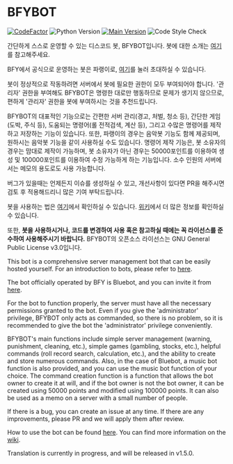 # BFYBOT
[![CodeFactor](https://www.codefactor.io/repository/github/bfy-pdct/bfybot/badge/multilang)](https://www.codefactor.io/repository/github/bfy-pdct/bfybot/overview/multilang) ![Python Version](https://img.shields.io/badge/Python-3.8-yellowgreen.svg) [![Main Version](https://img.shields.io/badge/Version-v1.5.0-brightgreen.svg)](https://github.com/BFY-PDCT/BFYBOT/wiki/Patchnote) ![Code Style Check](https://github.com/BFY-PDCT/BFYBOT/workflows/Code%20Style%20Check/badge.svg)

간단하게 스스로 운영할 수 있는 디스코드 봇, BFYBOT입니다. 봇에 대한 소개는 [여기](https://www.bfy.kr/bluebot)를 참고해주세요.

BFY에서 공식으로 운영하는 봇은 파랭이로, [여기](https://discord.com/api/oauth2/authorize?client_id=738684108674433065&permissions=8&scope=bot)를 눌러 초대하실 수 있습니다.

봇이 정상적으로 작동하려면 서버에서 봇에 필요한 권한이 모두 부여되어야 합니다. '관리자' 권한을 부여해도 BFYBOT은 명령한 대로만 행동하므로 문제가 생기지 않으므로, 편하게 '관리자' 권한을 봇에 부여하시는 것을 추천드립니다.

BFYBOT의 대표적인 기능으로는 간편한 서버 관리(경고, 처벌, 청소 등), 간단한 게임(도박, 주식 등), 도움되는 명령어(롤 전적검색, 계산 등), 그리고 수많은 명령어를 제작하고 저장하는 기능이 있습니다. 또한, 파랭이의 경우는 음악봇 기능도 함께 제공되며, 원하시는 음악봇 기능을 같이 사용하실 수도 있습니다. 명령어 제작 기능은, 봇 소유자의 경우는 맘대로 제작이 가능하며, 봇 소유자가 아닌 경우는 50000포인트를 이용하여 생성 및 100000포인트를 이용하여 수정 가능하게 하는 기능입니다. 소수 인원의 서버에서는 메모의 용도로도 사용 가능합니다.

버그가 있을때는 언제든지 이슈를 생성하실 수 있고, 개선사항이 있다면 PR을 해주시면 검토 후 적용해드리니 많은 기여 부탁드립니다.

봇을 사용하는 법은 [여기](https://github.com/BFY-PDCT/BFYBOT/wiki/How-to-host-BFYBOT)에서 확인하실 수 있습니다. [위키](https://github.com/BFY-PDCT/BFYBOT/wiki)에서 더 많은 정보를 확인하실 수 있습니다.

또한, **봇을 사용하시거나, 코드를 변경하여 사용 혹은 참고하실 때에는 꼭 라이선스를 준수하여 사용해주시기 바랍니다.** BFYBOT의 오픈소스 라이선스는 GNU General Public License v3.0입니다.

This bot is a comprehensive server management bot that can be easily hosted yourself. For an introduction to bots, please refer to [here](https://www.bfy.kr/bluebot).

The bot officially operated by BFY is Bluebot, and you can invite it from [here](https://discord.com/api/oauth2/authorize?client_id=738684108674433065&permissions=8&scope=bot).

For the bot to function properly, the server must have all the necessary permissions granted to the bot. Even if you give the 'administrator' privilege, BFYBOT only acts as commanded, so there is no problem, so it is recommended to give the bot the 'administrator' privilege conveniently.

BFYBOT's main functions include simple server management (warning, punishment, cleaning, etc.), simple games (gambling, stocks, etc.), helpful commands (roll record search, calculation, etc.), and the ability to create and store numerous commands. Also, in the case of Bluebot, a music bot function is also provided, and you can use the music bot function of your choice. The command creation function is a function that allows the bot owner to create it at will, and if the bot owner is not the bot owner, it can be created using 50000 points and modified using 100000 points. It can also be used as a memo on a server with a small number of people.

If there is a bug, you can create an issue at any time. If there are any improvements, please PR and we will apply them after review.

How to use the bot can be found [here](https://github.com/BFY-PDCT/BFYBOT/wiki/How-to-host-BFYBOT). You can find more information on the [wiki](https://github.com/BFY-PDCT/BFYBOT/wiki).

Translation is currently in progress, and will be released in v1.5.0.
